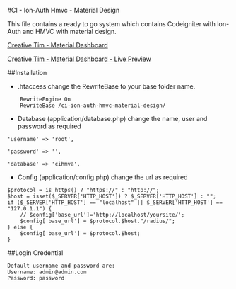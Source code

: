 
#CI - Ion-Auth Hmvc - Material Design

This file contains a ready to go system which contains Codeigniter with Ion-Auth and HMVC with material design.

[Creative Tim - Material Dashboard](https://www.creative-tim.com/product/material-dashboard)

[Creative Tim - Material Dashboard - Live Preview](http://demos.creative-tim.com/material-dashboard/examples/dashboard.html)

##Installation

- .htaccess
change the RewriteBase to your base folder name.
```
    RewriteEngine On
    RewriteBase /ci-ion-auth-hmvc-material-design/
```

- Database (application/database.php)
change the name, user and password as required
```
'username' => 'root',

'password' => '',

'database' => 'cihmva',
```

- Config (application/config.php)
change the url as required
```
$protocol = is_https() ? "https://" : "http://";
$host = isset($_SERVER['HTTP_HOST']) ? $_SERVER['HTTP_HOST'] : "";
if ($_SERVER['HTTP_HOST'] == "localhost" || $_SERVER['HTTP_HOST'] == "127.0.1.1") {
    // $config['base_url']='http://localhost/yoursite/';
    $config['base_url'] = $protocol.$host."/radius/";
} else {
    $config['base_url'] = $protocol.$host;
}
```

##Login Credential
```
Default username and password are:
Username: admin@admin.com
Password: password
```